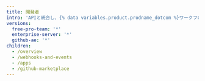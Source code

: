 ```yaml
---
title: 開発者
intro: 'APIと統合し、{% data variables.product.prodname_dotcom %}ワークフローをカスタマイズし、アプリケーションを構築してコミュニティと共有することによって、さらに{% data variables.product.prodname_dotcom %}との関係を深めてください。'
versions:
  free-pro-team: '*'
  enterprise-server: '*'
  github-ae: '*'
children:
  - /overview
  - /webhooks-and-events
  - /apps
  - /github-marketplace
---
```


